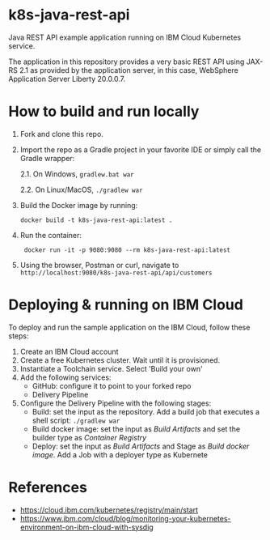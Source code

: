# k8s-java-rest-api
Java REST API example application running on IBM Cloud Kubernetes service.

The application in this repository provides a very basic REST API using JAX-RS 2.1 as provided by the application 
server, in this case, WebSphere Application Server Liberty 20.0.0.7. 

# How to build and run locally
1. Fork and clone this repo. 
2. Import the repo as a Gradle project in your favorite IDE or simply call the Gradle wrapper:
    
    2.1. On Windows, `gradlew.bat war`
    
    2.2. On Linux/MacOS, `./gradlew war`
    
3. Build the Docker image by running: 

    `docker build -t k8s-java-rest-api:latest . `

4. Run the container:

    ` docker run -it -p 9080:9080 --rm k8s-java-rest-api:latest`
    
5. Using the browser, Postman or curl, navigate to `http://localhost:9080/k8s-java-rest-api/api/customers`

# Deploying & running on IBM Cloud
To deploy and run the sample application on the IBM Cloud, follow these steps:

1. Create an IBM Cloud account
2. Create a free Kubernetes cluster. Wait until it is provisioned.
3. Instantiate a Toolchain service. Select 'Build your own'
4. Add the following services:
    * GitHub: configure it to point to your forked repo
    * Delivery Pipeline
5. Configure the Delivery Pipeline with the following stages:
    * Build: set the input as the repository. Add a build job that executes a shell script: `./gradlew war`
    * Build docker image: set the input as _Build Artifacts_ and set the builder type as _Container Registry_
    * Deploy: set the input as _Build Artifacts_ and Stage as _Build docker image_. Add a Job with a deployer type as Kubernete
 
# References
* https://cloud.ibm.com/kubernetes/registry/main/start
* https://www.ibm.com/cloud/blog/monitoring-your-kubernetes-environment-on-ibm-cloud-with-sysdig